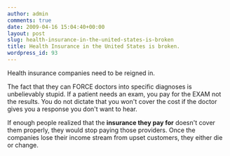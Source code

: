```yaml
---
author: admin
comments: true
date: 2009-04-16 15:04:40+00:00
layout: post
slug: health-insurance-in-the-united-states-is-broken
title: Health Insurance in the United States is broken.
wordpress_id: 93
---
```


Health insurance companies need to be reigned in.

The fact that they can FORCE doctors into specific diagnoses is unbelievably stupid. If a patient needs an exam, you pay for the EXAM not the results. You do not dictate that you won't cover the cost if the doctor gives you a response you don't want to hear.

If enough people realized that the **insurance they pay for** doesn't cover them properly, they would stop paying those providers. Once the companies lose their income stream from upset customers, they either die or change.
